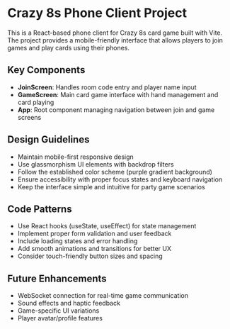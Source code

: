 <!-- Use this file to provide workspace-specific custom instructions to Copilot. For more details, visit https://code.visualstudio.com/docs/copilot/copilot-customization#_use-a-githubcopilotinstructionsmd-file -->

# Crazy 8s Phone Client Project

This is a React-based phone client for Crazy 8s card game built with Vite. The project provides a mobile-friendly interface that allows players to join games and play cards using their phones.

## Key Components

- **JoinScreen**: Handles room code entry and player name input
- **GameScreen**: Main card game interface with hand management and card playing
- **App**: Root component managing navigation between join and game screens

## Design Guidelines

- Maintain mobile-first responsive design
- Use glassmorphism UI elements with backdrop filters
- Follow the established color scheme (purple gradient background)
- Ensure accessibility with proper focus states and keyboard navigation
- Keep the interface simple and intuitive for party game scenarios

## Code Patterns

- Use React hooks (useState, useEffect) for state management
- Implement proper form validation and user feedback
- Include loading states and error handling
- Add smooth animations and transitions for better UX
- Consider touch-friendly button sizes and spacing

## Future Enhancements

- WebSocket connection for real-time game communication
- Sound effects and haptic feedback
- Game-specific UI variations
- Player avatar/profile features
